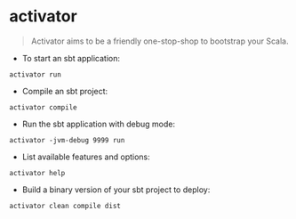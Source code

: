 # activator

> Activator aims to be a friendly one-stop-shop to bootstrap your Scala.

- To start an sbt application:

`activator run`

- Compile an sbt project:

`activator compile`

- Run the sbt application with debug mode:

`activator -jvm-debug 9999 run`

- List available features and options:

`activator help`

- Build a binary version of your sbt project to deploy:

`activator clean compile dist`
